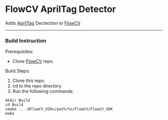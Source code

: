 # FlowCV AprilTag Detector

Adds [AprilTag](https://april.eecs.umich.edu/software/apriltag) Dectection to [FlowCV](https://github.com/FlowCV-org/FlowCV)

---

### Build Instruction

Prerequisites:
* Clone [FlowCV](https://github.com/FlowCV-org/FlowCV) repo.

Build Steps:
1. Clone this repo.
2. cd to the repo directory
3. Run the following commands:

```shell
mkdir Build
cd Build
cmake .. -DFlowCV_DIR=/path/to/FlowCV/FlowCV_SDK
make
```
